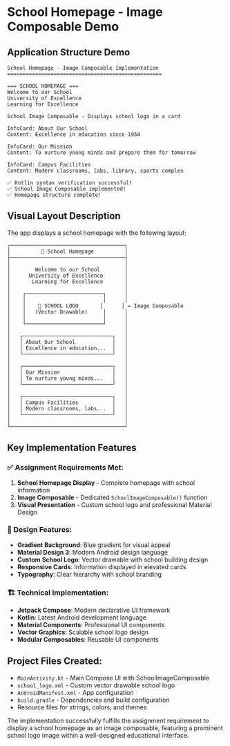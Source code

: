 # School Homepage - Image Composable Demo

## Application Structure Demo

```
School Homepage - Image Composable Implementation
==================================================

=== SCHOOL HOMEPAGE ===
Welcome to our School
University of Excellence
Learning for Excellence

School Image Composable - Displays school logo in a card

InfoCard: About Our School
Content: Excellence in education since 1950

InfoCard: Our Mission
Content: To nurture young minds and prepare them for tomorrow

InfoCard: Campus Facilities
Content: Modern classrooms, labs, library, sports complex

✅ Kotlin syntax verification successful!
✅ School Image Composable implemented!
✅ Homepage structure complete!
```

## Visual Layout Description

The app displays a school homepage with the following layout:

```
┌─────────────────────────────────────┐
│          📱 School Homepage          │
├─────────────────────────────────────┤
│                                     │
│        Welcome to our School        │
│      University of Excellence       │
│       Learning for Excellence       │
│                                     │
│    ┌─────────────────────────┐      │
│    │                         │      │
│    │    🏫 SCHOOL LOGO       │      │ ← Image Composable
│    │   (Vector Drawable)     │      │
│    │                         │      │
│    └─────────────────────────┘      │
│                                     │
│   ┌─────────────────────────────┐   │
│   │ About Our School            │   │
│   │ Excellence in education...  │   │
│   └─────────────────────────────┘   │
│                                     │
│   ┌─────────────────────────────┐   │
│   │ Our Mission                 │   │
│   │ To nurture young minds...   │   │
│   └─────────────────────────────┘   │
│                                     │
│   ┌─────────────────────────────┐   │
│   │ Campus Facilities           │   │
│   │ Modern classrooms, labs...  │   │
│   └─────────────────────────────┘   │
│                                     │
└─────────────────────────────────────┘
```

## Key Implementation Features

### ✅ Assignment Requirements Met:

1. **School Homepage Display** - Complete homepage with school information
2. **Image Composable** - Dedicated `SchoolImageComposable()` function
3. **Visual Presentation** - Custom school logo and professional Material Design

### 🎨 Design Features:

- **Gradient Background**: Blue gradient for visual appeal
- **Material Design 3**: Modern Android design language
- **Custom School Logo**: Vector drawable with school building design
- **Responsive Cards**: Information displayed in elevated cards
- **Typography**: Clear hierarchy with school branding

### 🏗️ Technical Implementation:

- **Jetpack Compose**: Modern declarative UI framework
- **Kotlin**: Latest Android development language
- **Material Components**: Professional UI components
- **Vector Graphics**: Scalable school logo design
- **Modular Composables**: Reusable UI components

## Project Files Created:

- `MainActivity.kt` - Main Compose UI with SchoolImageComposable
- `school_logo.xml` - Custom vector drawable school logo
- `AndroidManifest.xml` - App configuration
- `build.gradle` - Dependencies and build configuration
- Resource files for strings, colors, and themes

The implementation successfully fulfills the assignment requirement to display a school homepage as an image composable, featuring a prominent school logo image within a well-designed educational interface.